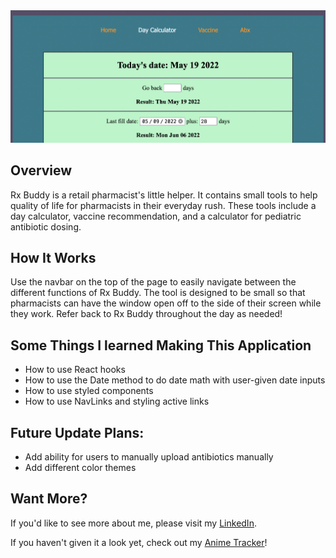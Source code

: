   <img src = "public/images/readMeImg.png">
  
  <h2>Overview</h2>
  
 Rx Buddy is a retail pharmacist's little helper. It contains small tools to help quality of life for pharmacists in their everyday rush. These tools include a day calculator, vaccine recommendation, and a calculator for pediatric antibiotic dosing.
  
  <h2>How It Works</h2>
 Use the navbar on the top of the page to easily navigate between the different functions of Rx Buddy. The tool is designed to be small so that pharmacists can have the window open off to the side of their screen while they work. Refer back to Rx Buddy throughout the day as needed!
 
 
  <h2>Some Things I learned Making This Application</h2>
  
  <ul>
    <li>How to use React hooks</li>
    <li>How to use the Date method to do date math with user-given date inputs</li>
    <li>How to use styled components</li>
    <li>How to use NavLinks and styling active links</li>
   </ul>

<h2>Future Update Plans:</h2>
    <ul>
        <li>Add ability for users to manually upload antibiotics manually</li>
        <li>Add different color themes</li>
    </ul>


<h2>Want More?</h2>
If you'd like to see more about me, please visit my <a href="https://www.linkedin.com/in/icyparkinson/">LinkedIn</a>.

If you haven't given it a look yet, check out my <a href="https://sleepyanime.herokuapp.com">Anime Tracker</a>!
    

